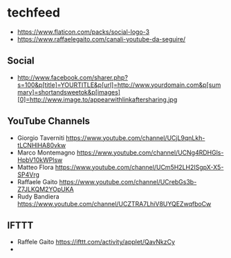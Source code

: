 # techfeed

- https://www.flaticon.com/packs/social-logo-3
- https://www.raffaelegaito.com/canali-youtube-da-seguire/

## Social

- http://www.facebook.com/sharer.php?s=100&p[title]=YOURTITLE&p[url]=http://www.yourdomain.com&p[summary]=shortandsweetok&p[images][0]=http://www.image.to/appearwithlinkaftersharing.jpg

## YouTube Channels

- Giorgio Taverniti <https://www.youtube.com/channel/UCjL9qnLkh-tLCNHlHA80vkw>
- Marco Montemagno <https://www.youtube.com/channel/UCNg4RDHGls-HpbV10kWPlsw>
- Matteo Flora <https://www.youtube.com/channel/UCm5H2LH2ISgpX-X5-SP4Vrg>
- Raffaele Gaito <https://www.youtube.com/channel/UCrebGs3b-Z7JLKQM2YOpUKA>
- Rudy Bandiera <https://www.youtube.com/channel/UCZTRA7LhiV8UYQEZwqfboCw>

## IFTTT

- Raffele Gaito <https://ifttt.com/activity/applet/QavNkzCy>
- 

